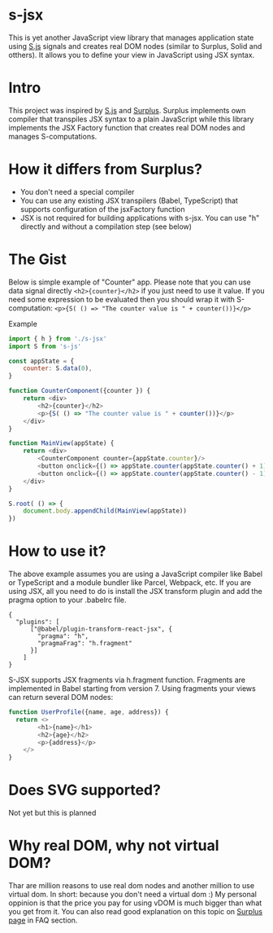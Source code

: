# s-jsx
This is yet another JavaScript view library that manages application state using [S.js](https://github.com/adamhaile/S) signals and creates real DOM nodes (similar to Surplus, Solid and otthers).
It allows you to define your view in JavaScript using JSX syntax.

# Intro
This project was inspired by [S.js](https://github.com/adamhaile/S) and [Surplus](https://github.com/adamhaile/surplus).
Surplus implements own compiler that transpiles JSX syntax to a plain JavaScript while this library implements the JSX Factory function that creates real DOM nodes and manages S-computations. 

# How it differs from Surplus?
- You don't need a special compiler
- You can use any existing JSX transpilers (Babel, TypeScript) that supports configuration of the jsxFactory function
- JSX is not required for building applications with s-jsx. You can use "h" directly and without a compilation step (see below)

# The Gist

Below is simple example of "Counter" app. Please note that you can use data signal directly `<h2>{counter}</h2>` if you just need to use it value. 
If you need some expression to be evaluated then you should wrap it with S-computation: 
`<p>{S( () => "The counter value is " + counter())}</p>`

Example

```javascript
import { h } from './s-jsx'
import S from 's-js'

const appState = {
    counter: S.data(0),
}

function CounterComponent({counter }) {
    return <div>        
        <h2>{counter}</h2>
        <p>{S( () => "The counter value is " + counter())}</p>
    </div>
}

function MainView(appState) {
    return <div>
        <CounterComponent counter={appState.counter}/>
        <button onclick={() => appState.counter(appState.counter() + 1)}>inc</button>
        <button onclick={() => appState.counter(appState.counter() - 1)}>dec</button>
    </div>
}

S.root( () => {
    document.body.appendChild(MainView(appState))
})
```
# How to use it?
The above example assumes you are using a JavaScript compiler like Babel or TypeScript and a module bundler like Parcel, Webpack, etc. If you are using JSX, all you need to do is install the JSX transform plugin and add the pragma option to your .babelrc file.
```
{
  "plugins": [
      ["@babel/plugin-transform-react-jsx", {
        "pragma": "h", 
        "pragmaFrag": "h.fragment"
      }]
    ]  
}
```
S-JSX supports JSX fragments via h.fragment function. Fragments are implemented in Babel starting from version 7. 
Using fragments your views can return several DOM nodes:
```JavaScript
function UserProfile({name, age, address}) {
  return <>
        <h1>{name}</h1>
        <h2>{age}</h2>
        <p>{address}</p>
    </>
}
```

# Does SVG supported?
Not yet but this is planned

# Why real DOM, why not virtual DOM?
Thar are million reasons to use real dom nodes and another million to use virtual dom.
In short:  because you don't need a virtual dom :)
My personal oppinion is that the price you pay for using vDOM is much bigger than what you get from it.
You can also read good explanation on this topic on [Surplus page](https://github.com/adamhaile/surplus) in FAQ section.
